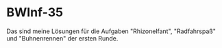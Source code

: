 # BWInf-35
Das sind meine Lösungen für die Aufgaben "Rhizonelfant", "Radfahrspaß" und "Buhnenrennen" der ersten Runde.

